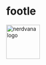 # footle

<img src="https://stormy9.github.io/nerdvana/TeamNerdvana_Logo.png" alt="nerdvana logo" width="90" height="90">

